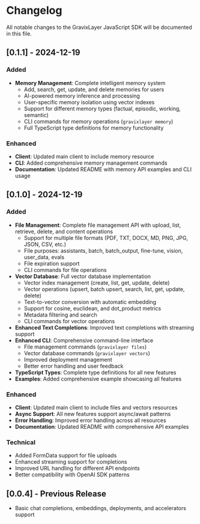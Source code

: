 # Changelog

All notable changes to the GravixLayer JavaScript SDK will be documented in this file.

## [0.1.1] - 2024-12-19

### Added
- **Memory Management**: Complete intelligent memory system
  - Add, search, get, update, and delete memories for users
  - AI-powered memory inference and processing
  - User-specific memory isolation using vector indexes
  - Support for different memory types (factual, episodic, working, semantic)
  - CLI commands for memory operations (`gravixlayer memory`)
  - Full TypeScript type definitions for memory functionality

### Enhanced
- **Client**: Updated main client to include memory resource
- **CLI**: Added comprehensive memory management commands
- **Documentation**: Updated README with memory API examples and CLI usage

## [0.1.0] - 2024-12-19

### Added
- **File Management**: Complete file management API with upload, list, retrieve, delete, and content operations
  - Support for multiple file formats (PDF, TXT, DOCX, MD, PNG, JPG, JSON, CSV, etc.)
  - File purposes: assistants, batch, batch_output, fine-tune, vision, user_data, evals
  - File expiration support
  - CLI commands for file operations
- **Vector Database**: Full vector database implementation
  - Vector index management (create, list, get, update, delete)
  - Vector operations (upsert, batch upsert, search, list, get, update, delete)
  - Text-to-vector conversion with automatic embedding
  - Support for cosine, euclidean, and dot_product metrics
  - Metadata filtering and search
  - CLI commands for vector operations
- **Enhanced Text Completions**: Improved text completions with streaming support
- **Enhanced CLI**: Comprehensive command-line interface
  - File management commands (`gravixlayer files`)
  - Vector database commands (`gravixlayer vectors`)
  - Improved deployment management
  - Better error handling and user feedback
- **TypeScript Types**: Complete type definitions for all new features
- **Examples**: Added comprehensive example showcasing all features

### Enhanced
- **Client**: Updated main client to include files and vectors resources
- **Async Support**: All new features support async/await patterns
- **Error Handling**: Improved error handling across all resources
- **Documentation**: Updated README with comprehensive API examples

### Technical
- Added FormData support for file uploads
- Enhanced streaming support for completions
- Improved URL handling for different API endpoints
- Better compatibility with OpenAI SDK patterns

## [0.0.4] - Previous Release
- Basic chat completions, embeddings, deployments, and accelerators support